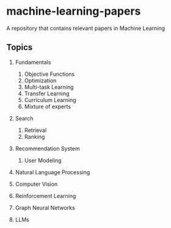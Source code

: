 # machine-learning-papers
A repository that contains relevant papers in Machine Learning


## Topics

1. Fundamentals
    1. Objective Functions
    2. Optimization
    3. Multi-task Learning
    4. Transfer Learning
    5. Curriculum Learning
    6. Mixture of experts

1. Search
    1. Retrieval
    2. Ranking

2. Recommendation System
    1. User Modeling

3. Natural Language Processing

4. Computer Vision

5. Reinforcement Learning

7. Graph Neural Networks

8. LLMs

